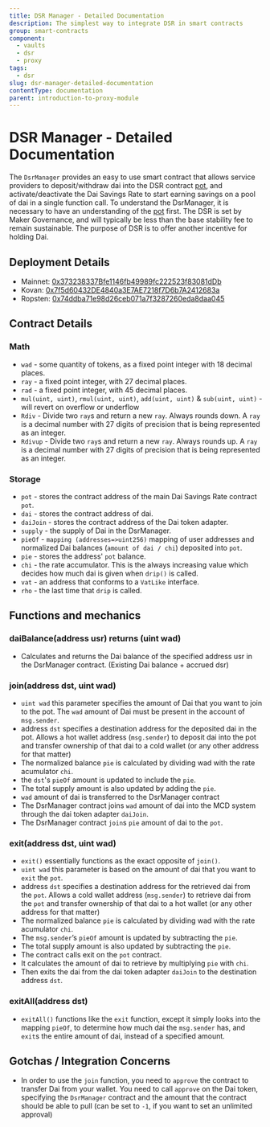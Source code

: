 ```yaml
---
title: DSR Manager - Detailed Documentation
description: The simplest way to integrate DSR in smart contracts
group: smart-contracts
component:
  - vaults
  - dsr
  - proxy
tags:
  - dsr
slug: dsr-manager-detailed-documentation
contentType: documentation
parent: introduction-to-proxy-module
---
```


# DSR Manager - Detailed Documentation

The `DsrManager` provides an easy to use smart contract that allows service providers to deposit/withdraw dai into the DSR contract [pot](https://docs.makerdao.com/smart-contract-modules/rates-module/pot-detailed-documentation), and activate/deactivate the Dai Savings Rate to start earning savings on a pool of dai in a single function call. To understand the DsrManager, it is necessary to have an understanding of the [pot](https://docs.makerdao.com/smart-contract-modules/rates-module/pot-detailed-documentation) first. The DSR is set by Maker Governance, and will typically be less than the base stability fee to remain sustainable. The purpose of DSR is to offer another incentive for holding Dai.

## Deployment Details

- Mainnet: [0x373238337Bfe1146fb49989fc222523f83081dDb](https://etherscan.io/address/0x373238337Bfe1146fb49989fc222523f83081dDb#code)
- Kovan: [0x7f5d60432DE4840a3E7AE7218f7D6b7A2412683a](https://kovan.etherscan.io/address/0x7f5d60432DE4840a3E7AE7218f7D6b7A2412683a#code)
- Ropsten: [0x74ddba71e98d26ceb071a7f3287260eda8daa045](https://ropsten.etherscan.io/address/0x74ddba71e98d26ceb071a7f3287260eda8daa045#code)

## Contract Details

### Math

- `wad` - some quantity of tokens, as a fixed point integer with 18 decimal places.
- `ray` - a fixed point integer, with 27 decimal places.
- `rad` - a fixed point integer, with 45 decimal places.
- `mul(uint, uint)`, `rmul(uint, uint)`, `add(uint, uint)` & `sub(uint, uint)` - will revert on overflow or underflow
- `Rdiv` - Divide two `ray`s and return a new `ray`. Always rounds down. A `ray` is a decimal number with 27 digits of precision that is being represented as an integer.
- `Rdivup` - Divide two `ray`s and return a new `ray`. Always rounds up. A `ray` is a decimal number with 27 digits of precision that is being represented as an integer.

### Storage

- `pot` - stores the contract address of the main Dai Savings Rate contract `pot`.
- `dai` - stores the contract address of dai.
- `daiJoin` - stores the contract address of the Dai token adapter.
- `supply` - the supply of Dai in the DsrManager.
- `pieOf` - `mapping (addresses=>uint256)` mapping of user addresses and normalized Dai balances \(`amount of dai / chi`\) deposited into `pot`.
- `pie` - stores the address' `pot` balance.
- `chi` - the rate accumulator. This is the always increasing value which decides how much dai is given when `drip()` is called.
- `vat` - an address that conforms to a `VatLike` interface.
- `rho` - the last time that `drip` is called.

## Functions and mechanics

### daiBalance\(address usr\) returns \(uint wad\)

- Calculates and returns the Dai balance of the specified address usr in the DsrManager contract. \(Existing Dai balance + accrued dsr\)

### join\(address dst, uint wad\)

- `uint wad` this parameter specifies the amount of Dai that you want to join to the pot. The `wad` amount of Dai must be present in the account of `msg.sender`.
- address `dst` specifies a destination address for the deposited dai in the pot. Allows a hot wallet address \(`msg.sender`\) to deposit dai into the pot and transfer ownership of that dai to a cold wallet \(or any other address for that matter\)
- The normalized balance `pie` is calculated by dividing wad with the rate acumulator `chi`.
- the `dst`'s `pieOf` amount is updated to include the `pie`.
- The total supply amount is also updated by adding the `pie`.
- `wad` amount of dai is transferred to the DsrManager contract
- The DsrManager contract joins `wad` amount of dai into the MCD system through the dai token adapter `daiJoin`.
- The DsrManager contract `join`s `pie` amount of dai to the `pot`.

### exit\(address dst, uint wad\)

- `exit()` essentially functions as the exact opposite of `join()`.
- `uint wad` this parameter is based on the amount of dai that you want to `exit` the `pot`.
- address `dst` specifies a destination address for the retrieved dai from the `pot`. Allows a cold wallet address \(`msg.sender`\) to retrieve dai from the `pot` and transfer ownership of that dai to a hot wallet \(or any other address for that matter\)
- The normalized balance `pie` is calculated by dividing wad with the rate acumulator `chi`.
- The `msg.sender`’s `pieOf` amount is updated by subtracting the `pie`.
- The total supply amount is also updated by subtracting the `pie`.
- The contract calls exit on the `pot` contract.
- It calculates the amount of dai to retrieve by multiplying `pie` with `chi`.
- Then exits the dai from the dai token adapter `daiJoin` to the destination address `dst`.

### exitAll\(address dst\)

- `exitAll()` functions like the `exit` function, except it simply looks into the mapping `pieOf`, to determine how much dai the `msg.sender` has, and `exit`s the entire amount of dai, instead of a specified amount.

## Gotchas / Integration Concerns

- In order to use the `join` function, you need to `approve` the contract to transfer Dai from your wallet. You need to call `approve` on the Dai token, specifying the `DsrManager` contract and the amount that the contract should be able to pull \(can be set to `-1`, if you want to set an unlimited approval\)
